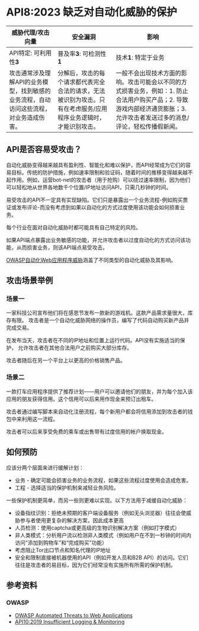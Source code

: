 API8:2023 缺乏对自动化威胁的保护
===================================================

| 威胁代理/攻击向量                                            | 安全漏洞                                                     | 影响                                                         |
| ------------------------------------------------------------ | ------------------------------------------------------------ | ------------------------------------------------------------ |
| API特定: 可利用性**3**                                       | 普及率**3**: 可检测性**1**                                   | 技术**1**: 特定于业务                                        |
| 攻击通常涉及理解API的业务模型，找到敏感的业务流程，自动访问这些流程，对业务造成伤害。 | 分解后，攻击的每个请求都代表完全合法的请求，无法被识别为攻击。只有在考虑服务/应用程序业务逻辑时，才能识别攻击。 | 一般不会出现技术方面的影响。攻击可能会以不同的方式损害业务，例如：1. 防止合法用户购买产品；2. 导致游戏内部经济通货膨胀；3. 允许攻击者发送过多的消息/评论，轻松传播假新闻。 |

## API是否容易受攻击？

自动化威胁变得越来越具有盈利性、智能化和难以保护，而API经常成为它们的容易目标。传统的防护措施，例如速率限制和验证码，随着时间的推移变得越来越不起作用。例如，运营bot-net的攻击者（用于抢购）可以绕过速率限制，因为他们可以轻松地从世界各地数千个位置/IP地址访问API，只需几秒钟的时间。

易受攻击的API不一定具有实现缺陷。它们只是暴露出一个业务流程-例如购买票证或发布评论-而没有考虑到如果以自动化的方式过度使用该功能会如何损害业务。

每个行业在面对自动化威胁时都可能具有自己特定的风险。

如果API端点暴露出业务敏感的功能，并允许攻击者以过度自动化的方式访问该功能，从而损害业务，则该API端点易受攻击。

[OWASP自动化Web应用程序威胁][1]涵盖了不同类型的自动化威胁及其影响。

## 攻击场景举例

### 场景一

一家科技公司宣布他们将在感恩节发布一款新的游戏机。这款产品需求量很大，库存有限。 攻击者是一个自动化威胁网络的操作员，编写了代码自动购买新产品并完成交易。

在发布当天，攻击者在不同的IP地址和位置上运行代码。API没有实施适当的保护， 允许攻击者在其他合法用户之前购买大部分库存。

攻击者随后在另一个平台上以更高的价格销售产品。

### 场景二

一款打车应用程序提供了推荐计划——用户可以邀请他们的朋友，并为每个加入该应用的朋友获得信用。这个信用可以后来用作现金来预订出租车。

攻击者通过编写脚本来自动化注册流程，每个新用户都会将信用添加到攻击者的钱包中来利用这一流程。

攻击者可以后来享受免费的乘车或出售带有过度信用的帐户换取现金。

## 如何预防

应该分两个层面来进行缓解计划：

- 业务 - 确定可能会损害业务的业务流程，如果这些流程过度使用会造成危害。
- 工程 - 选择适当的保护机制来减轻业务风险。

一些保护机制更简单，而另一些则更难以实现。以下方法用于减缓自动化威胁：

- 设备指纹识别：拒绝未预期的客户端设备服务（例如无头浏览器）往往会使威胁参与者使用更复杂的解决方案，因此成本更高
- 人员检测：使用captcha或更高级的生物识别解决方案（例如打字模式）
- 非人类模式：分析用户流以检测非人类模式（例如用户在不到一秒钟的时间内访问“添加到购物车”和“完成购买”功能）
- 考虑阻止Tor出口节点和知名代理的IP地址
- 安全和限制直接被机器使用的API（例如开发人员和B2B API）的访问。它们往往是攻击者的易目标，因为它们经常没有实施所有所需的保护机制。

## 参考资料

### OWASP

* [OWASP Automated Threats to Web Applications][1]
* [API10:2019 Insufficient Logging & Monitoring][2]

[1]: https://owasp.org/www-project-automated-threats-to-web-applications/
[2]: https://github.com/OWASP/API-Security/blob/master/2019/en/src/0xaa-insufficient-logging-monitoring.md